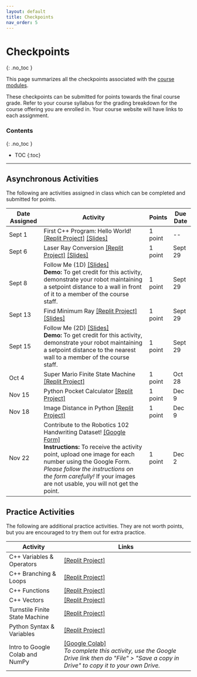 ```yaml
---
layout: default
title: Checkpoints
nav_order: 5
---
```


# Checkpoints
{: .no_toc }

This page summarizes all the checkpoints associated with the [course modules](/modules/).

These checkpoints can be submitted for points towards the final course grade. Refer to your course syllabus for the grading breakdown for the course offering you are enrolled in. Your course website will have links to each assignment.

### Contents
{: .no_toc }

* TOC
{:toc}

---

## Asynchronous Activities

The following are activities assigned in class which can be completed and submitted for points.

| Date Assigned | Activity | Points | Due Date |
|---------------|----------|--------|----------|
| Sept 1 | First C++ Program: Hello World! [[Replit Project]](https://replit.com/team/robotics-102-f22/Hello-World) [[Slides]](https://drive.google.com/file/d/1Wa5HP6o3Zwkq4JGCeY0IOBgIeV1YC42F/view?usp=sharing) | 1 point | -- |
| Sept 6 | Laser Ray Conversion [[Replit Project]](https://replit.com/team/robotics-102-f22/Laser-Ray-Conversion) [[Slides]](https://drive.google.com/file/d/1ybbCBT3EIsJsmLQaKdkiSdK-KQv1JKZA/view?usp=sharing) | 1 point | Sept 29 |
| Sept 8 | Follow Me (1D) [[Slides]](https://drive.google.com/file/d/1zZlcovq6Hb_I8C09XNm9GBypdA_HAPo8/view?usp=sharing) <br/> **Demo:** To get credit for this activity, demonstrate your robot maintaining a setpoint distance to a wall in front of it to a member of the course staff. | 1 point | Sept 29 |
| Sept 13 | Find Minimum Ray [[Replit Project]](https://replit.com/team/robotics-102-f22/Find-Minimum-Ray) [[Slides]](https://drive.google.com/file/d/13Aqc1r66qfUMmdPK2UgdAkL7VdonYnHN/view?usp=sharing) | 1 point | Sept 29 |
| Sept 15 | Follow Me (2D) [[Slides]](https://drive.google.com/file/d/1KjpIHOLPNCtN72z-WumlZzcu_rwLzrNZ/view?usp=sharing) <br/> **Demo:** To get credit for this activity, demonstrate your robot maintaining a setpoint distance to the nearest wall to a member of the course staff. | 1 point | Sept 29 |
| Oct 4 | Super Mario Finite State Machine [[Replit Project]](https://replit.com/team/robotics-102-f22/Super-Mario-Finite-State-Machine) | 1 point | Oct 28 |
| Nov 15 | Python Pocket Calculator [[Replit Project]](https://replit.com/team/robotics-102-f22/Python-Pocket-Calculator) | 1 point | Dec 9 |
| Nov 18 | Image Distance in Python [[Replit Project]](https://replit.com/team/robotics-102-f22/Image-Distance) | 1 point | Dec 9 |
| Nov 22 | Contribute to the Robotics 102 Handwriting Dataset! [[Google Form]](https://forms.gle/kkgPua5XAKaxdhs46) <br/> **Instructions:** To receive the activity point, upload one image for each number using the Google Form. <i>Please follow the instructions on the form carefully!</i> If your images are not usable, you will not get the point. | 1 point | Dec 2 |

## Practice Activities

The following are additional practice activities. They are not worth points, but you are encouraged to try them out for extra practice.

| Activity | Links |
|----------|-------|
| C++ Variables & Operators | [[Replit Project]](https://replit.com/team/robotics-102-f22/Practice-Variables-and-Operators) |
| C++ Branching & Loops | [[Replit Project]](https://replit.com/team/robotics-102-f22/Practice-Branching-and-Loops) |
| C++ Functions | [[Replit Project]](https://replit.com/team/robotics-102-f22/Practice-Functions) |
| C++ Vectors | [[Replit Project]](https://replit.com/team/robotics-102-f22/Practice-Vectors) |
| Turnstile Finite State Machine | [[Replit Project]](https://replit.com/team/robotics-102-f22/Practice-Turnstile-FSM) |
| Python Syntax & Variables | [[Replit Project]](https://replit.com/team/robotics-102-f22/Python-Practice-Syntax-Variables-and-More) |
| Intro to Google Colab and NumPy | [[Google Colab]](https://colab.research.google.com/drive/1PWwaGG0HsoSmav2YHzMJtJh82cgIeKpF?usp=share_link) <br/> *To complete this activity, use the Google Drive link then do "File" > "Save a copy in Drive" to copy it to your own Drive.* |
